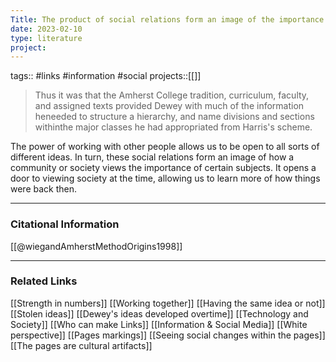```yaml
---
Title: The product of social relations form an image of the importance of society
date: 2023-02-10
type: literature
project:
---
```

tags:: #links #information #social 
projects::[[]]

> Thus it was that the Amherst College tradition, curriculum, faculty, and assigned texts provided Dewey with much of the information heneeded to structure a hierarchy, and name divisions and sections withinthe major classes he had appropriated from Harris's scheme.

The power of working with other people allows us to be open to all sorts of different ideas. In turn, these social relations form an image of how a community or society views the importance of certain subjects. It opens a door to viewing society at the time, allowing us to learn more of how things were back then.

---
### Citational Information

[[@wiegandAmherstMethodOrigins1998]]

---

### Related Links

[[Strength in numbers]]
[[Working together]]
[[Having the same idea or not]]
[[Stolen ideas]]
[[Dewey's ideas developed overtime]]
[[Technology and Society]]
[[Who can make Links]]
[[Information & Social Media]]
[[White perspective]]
[[Pages markings]]
[[Seeing social changes within the pages]]
[[The pages are cultural artifacts]]